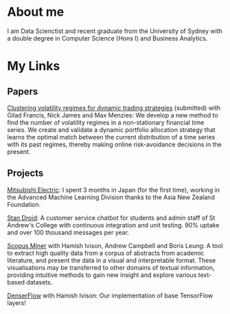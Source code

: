 # About me
I am Data Scienctist and recent graduate from the University of Sydney with a double degree in Computer Science (Hons I) and Business Analytics. 

# My Links
## Papers
[Clustering volatility regimes for dynamic trading strategies](https://arxiv.org//abs/2004.09963) (submitted) with Gilad Francis, Nick James and Max Menzies: We develop a new method to find the number of volatility regimes in a non-stationary financial time series. We create and validate a dynamic portfolio allocation strategy that learns the optimal match between the current distribution of a time series with its past regimes, thereby making online risk-avoidance decisions in the present. 

## Projects

[Mitsubishi Electric](https://www.asianz.org.nz/business/intern-optimizes-life-and-algorithms-in-tokyo/): I spent 3 months in Japan (for the first time), working in the Advanced Machine Learning Division thanks to the Asia New Zealand Foundation. 

[Stan Droid](https://bitbucket.org/a-prakash/publicstan/src/master/): A customer service chatbot for students and admin staff of St Andrew's College with continuous integration and unit testing. 90% uptake and over 100 thousand messages per year.

[Scopus Miner](https://bitbucket.org/hamishivi/scopusminer/src/master/) with Hamish Ivison, Andrew Campbell and Boris Leung: A tool to extract high quality data from a corpus of abstracts from academic literature, and present the data in a visual and interpretable format. These visualisations may be transferred to other domains of textual information, providing intuitive methods to gain new insight and explore various text-based datasets. 

[DenserFlow](https://github.com/hamishivi/DenserFlow) with Hamish Ivison: Our implementation of base TensorFlow layers!
